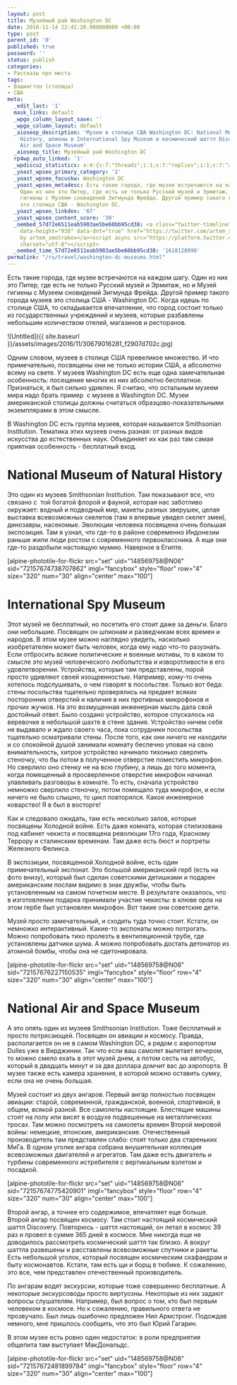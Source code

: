 ```yaml
---
layout: post
title: Музейный рай Washington DC
date: 2016-11-14 22:41:20.000000000 +00:00
type: post
parent_id: '0'
published: true
password: ''
status: publish
categories:
- Рассказы про места
tags:
- Вашингтон (столица)
- США
meta:
  _edit_last: '1'
  mask_links: default
  _wpgo_column_layout_save: ''
  _wpgo_column_layout: default
  _aioseop_description: 'Музеи в столице США Washington DC: National Museum of Natural
    History, шпионы в International Spy Museum и космический шаттл Discovery в National
    Air and Space Museum'
  _aioseop_title: Музейный рай Washington DC
  rp4wp_auto_linked: '1'
  _wpdiscuz_statistics: a:4:{s:7:"threads";i:1;s:7:"replies";i:1;s:7:"authors";i:2;s:14:"recent_authors";a:2:{i:0;O:8:"stdClass":3:{s:20:"comment_author_email";s:25:"artem.smotrakov@gmail.com";s:14:"comment_author";s:5:"artem";s:7:"user_id";s:1:"1";}i:1;O:8:"stdClass":3:{s:20:"comment_author_email";s:21:"m_savitskaya_@mail.ru";s:14:"comment_author";s:12:"Марина";s:7:"user_id";s:1:"0";}}}
  _yoast_wpseo_primary_category: '2'
  _yoast_wpseo_focuskw: Washington DC
  _yoast_wpseo_metadesc: Есть такие города, где музеи встречаются на каждом шагу.
    Один из них это Питер, где есть не только Русский музей и Эрмитаж, но и Музей
    гигиены с Музеем сновидений Зигмунда Фрейда. Другой пример такого города музеев
    это столица США - Washington DC.
  _yoast_wpseo_linkdex: '67'
  _yoast_wpseo_content_score: '30'
  _oembed_57d72e6511eab5903ae5be60bb95cd38: <a class="twitter-timeline" data-width="625"
    data-height="938" data-dnt="true" href="https://twitter.com/artem_smotrakov?ref_src=twsrc%5Etfw">Tweets
    by artem_smotrakov</a><script async src="https://platform.twitter.com/widgets.js"
    charset="utf-8"></script>
  _oembed_time_57d72e6511eab5903ae5be60bb95cd38: '1618128990'
permalink: "/ru/travel/washington-dc-museums.html"
---
```

Есть такие города, где музеи встречаются на каждом шагу. Один из них это Питер, где есть не только Русский музей и Эрмитаж, но и Музей гигиены с Музеем сновидений Зигмунда Фрейда. Другой пример такого города музеев это столица США - Washington DC. Когда идешь по столице США, то складывается впечатление, что город состоит только из государственных учреждений и музеев, которые разбавлены небольшим количеством отелей, магазинов и ресторанов.

![Untitled]({{ site.baseurl }}/assets/images/2016/11/30679016281_f2907d702c.jpg)

<!--more-->

Одним словом, музеев в столице США превеликое множество. И что примечательно, посвящены они не только истории США, а абсолютно всему на свете. У музеев&nbsp;Washington DC есть еще одна замечательная особенность: посещение многих из них абсолютно бесплатное. Признаться, я был сильно удивлен. Я считаю, что остальным музеем мира надо брать пример &nbsp;с музеев в Washington DC. Музеи американской столицы должны считаться образцово-показательными экземплярами в этом смысле.

В Washington DC есть группа музеев, которая называется Smithsonian Institution. Тематика этих музеев очень разная: от разных видов искусства до естественных наук. Объединяет их как раз там самая приятная особенность - бесплатный вход.

# National Museum of Natural History

Это один из музеев&nbsp;Smithsonian Institution. Там показывают все, что связано с &nbsp;той богатой флорой и фауной, которая нас заботливо окружает: водный и подводный мир, макеты разных зверушек, целая выставка всевозможных скелетов (там я впервые увидел скелет змеи), динозавры, насекомые. Эволюции человека посвящена очень большая экспозиция. Там я узнал, что где-то в районе современно Индонезии раньше жили люди ростом с современного первоклассника. А еще они где-то раздобыли настоящую мумию. Наверное в Египте.

[alpine-phototile-for-flickr src="set" uid="148569758@N06" sid="72157674738707862" imgl="fancybox" style="floor" row="4" size="320" num="30" align="center" max="100"]

# International Spy Museum

Этот музей не бесплатный, но посетить его стоит даже за деньги. Благо они небольшие. Посвящен он шпионам и разведчикам всех времен и народов. В этом музее можно наглядно увидеть, насколько изобретателен может быть человек, когда ему надо что-то разузнать. Если отбросить всякие политические и военные мотивы, то в каком то смысле это музей человеческого любопытства и изворотливости в его удовлетворении. Устройства, которые там представлены, порой просто&nbsp;удивляют своей изощренностью. Например, кому-то очень хотелось подслушивать, о чем говорят в посольстве. Только вот беда: стены посольства тщательно проверялись на предмет всяких посторонних отверстий и наличия в них противных микрофонов и прочих жучков. На это возмущенная&nbsp;инженерная мысль дала свой достойный ответ. Было создано устройство, которое спускалось на веревочке в небольшой шахте в стене здания. Устройство ничем себя не выдавало и ждало своего часа, пока сотрудники посольства тщательно осматривали стены. После того, как они ничего не находили и со спокойной душой занимали комнату беспечно уповая на свою внимательность, хитрое устройство начинало тихонько сверлить стеночку, что бы потом в полученное отверстие поместить микрофон. Но сверлило оно стенку не на всю глубину, а лишь до того момента, когда помещенный в просверленное отверстие микрофон начинал улавливать разговоры в комнате. То есть, сначала устройство немножко сверлило стеночку, потом помещало туда микрофон, и если ничего не было слышно, то цикл повторялся. Какое инженерное коварство! Я в был в восторге!

Как и следовало ожидать, там есть несколько залов, которые посвящены Холодной войне. Есть даже комната, которая стилизована под кабинет чекиста и посвящена революции 17го года, Красному Террору и сталинским временам. Там даже есть бюст и портреты Железного Феликса.

В экспозиции, посвященной Холодной войне, есть один примечательный экспонат. Это большой американский герб (есть на фото внизу), который был сделан советскими детишками и подарен американским послам видимо в знак дружбы, чтобы быть установленным на самом почетном месте. В результате оказалось, что в изготовлении подарка принимали участие чекисты: в клюве орла на этом гербе был установлен микрофон. Вот такие они советские дети.

Музей просто замечательный, и сходить туда точно стоит. Кстати, он немножко интерактивный. Какие-то экспонаты можно потрогать. Можно попробовать тихо пролезть в вентиляционной трубе, где установлены датчики шума. А можно попробовать достать детонатор из атомной бомбы, чтобы она не сдетонировала.

[alpine-phototile-for-flickr src="set" uid="148569758@N06" sid="72157676227150535" imgl="fancybox" style="floor" row="4" size="320" num="30" align="center" max="100"]

# National Air and Space Museum

А это опять один из музеев&nbsp;Smithsonian Institution. Тоже бесплатный и просто потрясающей. Посвящен он авиации и космосу. Правда, располагается он не в самом Washington DC, а рядом с аэропортом Dulles уже в Вирджинии. Так что если ваш самолет вылетает вечером, то можно смело ехать в этот музей днем, а потом сесть на автобус, который в двадцать минут и за два доллара домчит вас до аэропорта. В музее также есть камера хранения, в которой можно оставить сумку, если она не очень большая.

Музей состоит из двух ангаров. Первый ангар полностью посвящен авиации: старой, современной, гражданской, военной, спортивной, в общем, всякой разной. Все самолеты настоящие. Блестящие машины стоят на полу или висят в воздухе подвешенные на металлических тросах. Там можно посмотреть на самолеты времен Второй мировой войны: немецкие, японские, американские. Отечественный производитель там представлен слабо: стоят только два стареньких МиГа. В одном уголке ангара собрана внушительная коллекция всевозможных двигателей и агрегатов. Там даже есть двигатель и турбины современного истребителя с вертикальным взлетом и посадкой.

[alpine-phototile-for-flickr src="set" uid="148569758@N06" sid="72157674775420901" imgl="fancybox" style="floor" row="4" size="320" num="30" align="center" max="100"]

Второй ангар, а точнее его содержимое, впечатляет еще больше. Второй ангар посвящен космосу. Там стоит настоящий космический шаттл Discovery. Повторюсь - шаттл настоящий, он летал в космос 39 раз и провел в сумме 365 дней в космосе. Мне никогда еще не доводилось рассмотреть космический шаттл так близко. А вокруг шаттла развешены и расставлены всевозможные спутники и ракеты. Есть небольшой уголок, который посвящен космическим скафандрам и быту космонавтов. Кстати, там есть щи и борщ в тюбике. К сожалению, это все, чем представлен отечественный производитель.

По ангарам водят экскурсии, которые тоже совершенно бесплатные. А некоторые экскурсоводы просто виртуозны. Некоторые из них задают вопросы слушателям. Например, был вопрос о том, кто был первым человеком в космосе. Но к сожалению, правильного ответа не прозвучало. Был лишь ошибочно предложен Нил Армстронг. Подождав немного, мне пришлось сообщить, что это был Юрий Гагарин.

В этом музее есть ровно один недостаток: в роли предприятия общепита там выступает МакДональдс.

[alpine-phototile-for-flickr src="set" uid="148569758@N06" sid="72157672481899784" imgl="fancybox" style="floor" row="4" size="320" num="30" align="center" max="100"]

